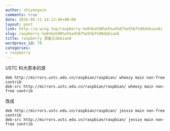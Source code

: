 ```yaml
---
author: shiyongxin
comments: true
date: 2016-05-11 14:13:46+00:00
layout: post
link: http://a-wing.top/raspberry-%e6%ba%90%e5%a4%87%e5%bf%98debian8/
slug: raspberry-%e6%ba%90%e5%a4%87%e5%bf%98debian8
title: raspberry 源备忘debian8
wordpress_id: 70
categories:
- raspberry
---
```


USTC 科大原本的源

    
    deb http://mirrors.ustc.edu.cn/raspbian/raspbian/ wheezy main non-free contrib
    deb-src http://mirrors.ustc.edu.cn/raspbian/raspbian/ wheezy main non-free contrib


改成

    
    deb http://mirrors.ustc.edu.cn/raspbian/raspbian/ jessie main non-free contrib
    deb-src http://mirrors.ustc.edu.cn/raspbian/raspbian/ jessie main non-free contrib
